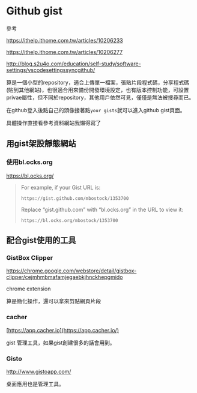 # Github gist

參考

https://ithelp.ithome.com.tw/articles/10206233

https://ithelp.ithome.com.tw/articles/10206277

http://blog.s2u4o.com/education/self-study/software-settings/vscodesettingssyncgithub/



算是一個小型的repository，適合上傳單一檔案，張貼片段程式碼，分享程式碼(貼到其他網站)，也很適合用來備份開發環境設定，也有版本控制功能，可設置privae屬性，但不同於repository，其他用戶依然可見，僅僅是無法被搜尋而已。

在github登入後點自己的頭像接著點`your gists`就可以進入github gist頁面。

具體操作直接看參考資料網站我懶得寫了





## 用gist架設靜態網站



### 使用bl.ocks.org

https://bl.ocks.org/

> For example, if your Gist URL is:
>
> ```
> https://gist.github.com/mbostock/1353700
> ```
>
> Replace “gist.github.com” with “bl.ocks.org” in the URL to view it:
>
> ```
> https://bl.ocks.org/mbostock/1353700
> ```



## 配合gist使用的工具

### GistBox Clipper

https://chrome.google.com/webstore/detail/gistbox-clipper/cejmhmbmafamjegaebkjhnckhepgmido

chrome extension 

算是簡化操作，還可以拿來剪貼網頁片段

### cacher

[https://app.cacher.io](https://app.cacher.io/)

gist 管理工具，如果gist創建很多的話會用到。

### Gisto

http://www.gistoapp.com/

桌面應用也是管理工具。



